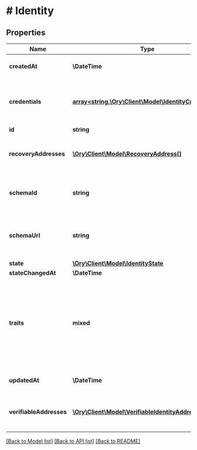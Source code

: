# # Identity

## Properties

Name | Type | Description | Notes
------------ | ------------- | ------------- | -------------
**createdAt** | **\DateTime** | CreatedAt is a helper struct field for gobuffalo.pop. | [optional]
**credentials** | [**array<string,\Ory\Client\Model\IdentityCredentials>**](IdentityCredentials.md) | Credentials represents all credentials that can be used for authenticating this identity. | [optional]
**id** | **string** |  |
**recoveryAddresses** | [**\Ory\Client\Model\RecoveryAddress[]**](RecoveryAddress.md) | RecoveryAddresses contains all the addresses that can be used to recover an identity. | [optional]
**schemaId** | **string** | SchemaID is the ID of the JSON Schema to be used for validating the identity&#39;s traits. |
**schemaUrl** | **string** | SchemaURL is the URL of the endpoint where the identity&#39;s traits schema can be fetched from.  format: url |
**state** | [**\Ory\Client\Model\IdentityState**](IdentityState.md) |  | [optional]
**stateChangedAt** | **\DateTime** |  | [optional]
**traits** | **mixed** | Traits represent an identity&#39;s traits. The identity is able to create, modify, and delete traits in a self-service manner. The input will always be validated against the JSON Schema defined in &#x60;schema_url&#x60;. |
**updatedAt** | **\DateTime** | UpdatedAt is a helper struct field for gobuffalo.pop. | [optional]
**verifiableAddresses** | [**\Ory\Client\Model\VerifiableIdentityAddress[]**](VerifiableIdentityAddress.md) | VerifiableAddresses contains all the addresses that can be verified by the user. | [optional]

[[Back to Model list]](../../README.md#models) [[Back to API list]](../../README.md#endpoints) [[Back to README]](../../README.md)
